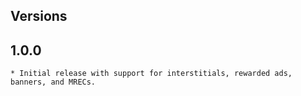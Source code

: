 ## Versions

## 1.0.0
    * Initial release with support for interstitials, rewarded ads, banners, and MRECs.
